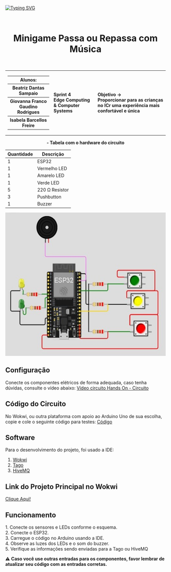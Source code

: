 [![Typing SVG](https://readme-typing-svg.herokuapp.com?font=Fira+Code&pause=1000&color=F7862E&width=435&lines=Sprint:+%2B+Edge+%2B+Computing)](https://git.io/typing-svg)

<div align="center">
  <br>
  <h1>Minigame Passa ou Repassa com Música</h1>
</div>

<br>

<table>
  <tr>
    <td>
      <div>
        <table>
          <tr>
            <th>Alunos:</th>
          </tr>
          <tr>
            <th>Beatriz Dantas Sampaio</th>
          </tr>
          <tr>
            <th>Giovanna Franco Gaudino Rodrigues</th>
          </tr>
          <tr>
            <th>Isabela Barcellos Freire</th>
          </tr>
        </table>
      </div>
    </td>
    <td>
      <div>
        <b>Sprint 4 <br> Edge Computing & Computer Systems</b>
      <td> <b>Objetivo → <br> Proporcionar para as crianças no ICr uma experiência mais confortável e única </b> </td>
      </div>
    </td>
  </tr>
</table>



<div align="center">

<b> - Tabela com o hardware do circuito </b>

| Quantidade | Descrição                     |
| ---------- | ----------------------------- |
| 1          | ESP32                         |
| 1          | Vermelho LED                  |
| 1          | Amarelo LED                   |
| 1          | Verde LED                     |
| 5          | 220 Ω Resistor                |
| 3          | Pushbutton                    |
| 1          | Buzzer                        |

<img height="450px" src="circuito.jpg" alt="Circuito">

</div>

<h2> Configuração </h2>

Conecte os componentes elétricos de forma adequada, caso tenha dúvidas, consulte o vídeo  abaixo:
<a href="video_circuito.mp4"> Vídeo circuito </a>
<a href="handson.mp4"> Hands On - Circuito </a>

<h2> Código do Circuito </h2>

No Wokwi, ou outra plataforma com apoio ao Arduino Uno de sua escolha, copie e cole o seguinte código para testes:
<a href="código.c++"> Código </a>

<h2> Software </h2>

<p> Para o desenvolvimento do projeto, foi usado a IDE: </p>

1. <a href="https://wokwi.com/"> Wokwi </a>
2. <a href="https://tago.io/"> Tago </a>
2. <a href="https://www.hivemq.com/demos/websocket-client/"> HiveMQ </a>

<h2> Link do Projeto Principal no Wokwi </h2>
<a href="https://wokwi.com/projects/398691556513530881"> Clique Aqui! </a>

<h2> Funcionamento  </h2>
1. Conecte os sensores e LEDs conforme o esquema. <br>
2. Conecte o ESP32. <br>
3. Carregue o código no Arduino usando a IDE. <br>
4. Observe as luzes dos LEDs e o som do buzzer. <br>
5. Verifique as informações sendo enviadas para a Tago ou HiveMQ


<br>

⚠️ <b> Caso você use outras entradas para os componentes, favor lembrar de atualizar seu código com as entradas corretas. </b>
